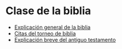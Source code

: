 # Clase de la biblia
 - [Explicación general de la biblia](clase-de-biblia.html)
 - [Citas del torneo de biblia](citas-torneo.html)
 - [Explicación breve del antiguo testamento](antiguo-testamento.html)